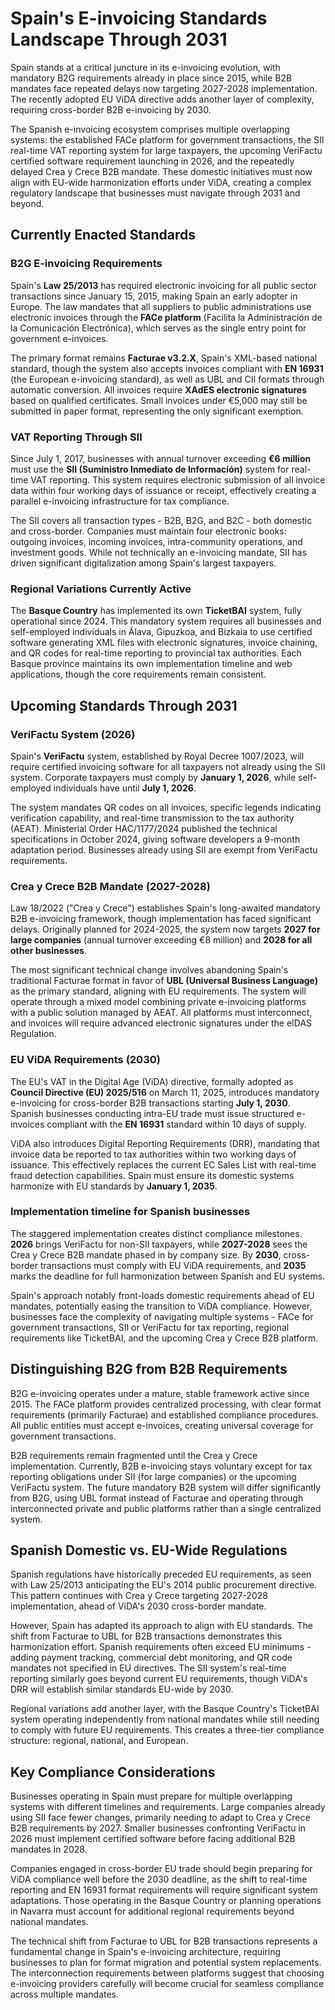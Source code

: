 # Spain's E-invoicing Standards Landscape Through 2031

Spain stands at a critical juncture in its e-invoicing evolution, with mandatory B2G requirements already in place since 2015, while B2B mandates face repeated delays now targeting 2027-2028 implementation. The recently adopted EU ViDA directive adds another layer of complexity, requiring cross-border B2B e-invoicing by 2030.

The Spanish e-invoicing ecosystem comprises multiple overlapping systems: the established FACe platform for government transactions, the SII real-time VAT reporting system for large taxpayers, the upcoming VeriFactu certified software requirement launching in 2026, and the repeatedly delayed Crea y Crece B2B mandate. These domestic initiatives must now align with EU-wide harmonization efforts under ViDA, creating a complex regulatory landscape that businesses must navigate through 2031 and beyond.

## Currently Enacted Standards

### B2G E-invoicing Requirements

Spain's **Law 25/2013** has required electronic invoicing for all public sector transactions since January 15, 2015, making Spain an early adopter in Europe. The law mandates that all suppliers to public administrations use electronic invoices through the **FACe platform** (Facilita la Administración de la Comunicación Electrónica), which serves as the single entry point for government e-invoices.

The primary format remains **Facturae v3.2.X**, Spain's XML-based national standard, though the system also accepts invoices compliant with **EN 16931** (the European e-invoicing standard), as well as UBL and CII formats through automatic conversion. All invoices require **XAdES electronic signatures** based on qualified certificates. Small invoices under €5,000 may still be submitted in paper format, representing the only significant exemption.

### VAT Reporting Through SII

Since July 1, 2017, businesses with annual turnover exceeding **€6 million** must use the **SII (Suministro Inmediato de Información)** system for real-time VAT reporting. This system requires electronic submission of all invoice data within four working days of issuance or receipt, effectively creating a parallel e-invoicing infrastructure for tax compliance.

The SII covers all transaction types - B2B, B2G, and B2C - both domestic and cross-border. Companies must maintain four electronic books: outgoing invoices, incoming invoices, intra-community operations, and investment goods. While not technically an e-invoicing mandate, SII has driven significant digitalization among Spain's largest taxpayers.

### Regional Variations Currently Active

The **Basque Country** has implemented its own **TicketBAI** system, fully operational since 2024. This mandatory system requires all businesses and self-employed individuals in Álava, Gipuzkoa, and Bizkaia to use certified software generating XML files with electronic signatures, invoice chaining, and QR codes for real-time reporting to provincial tax authorities. Each Basque province maintains its own implementation timeline and web applications, though the core requirements remain consistent.

## Upcoming Standards Through 2031

### VeriFactu System (2026)

Spain's **VeriFactu** system, established by Royal Decree 1007/2023, will require certified invoicing software for all taxpayers not already using the SII system. Corporate taxpayers must comply by **January 1, 2026**, while self-employed individuals have until **July 1, 2026**. 

The system mandates QR codes on all invoices, specific legends indicating verification capability, and real-time transmission to the tax authority (AEAT). Ministerial Order HAC/1177/2024 published the technical specifications in October 2024, giving software developers a 9-month adaptation period. Businesses already using SII are exempt from VeriFactu requirements.

### Crea y Crece B2B Mandate (2027-2028)

Law 18/2022 ("Crea y Crece") establishes Spain's long-awaited mandatory B2B e-invoicing framework, though implementation has faced significant delays. Originally planned for 2024-2025, the system now targets **2027 for large companies** (annual turnover exceeding €8 million) and **2028 for all other businesses**.

The most significant technical change involves abandoning Spain's traditional Facturae format in favor of **UBL (Universal Business Language)** as the primary standard, aligning with EU requirements. The system will operate through a mixed model combining private e-invoicing platforms with a public solution managed by AEAT. All platforms must interconnect, and invoices will require advanced electronic signatures under the eIDAS Regulation.

### EU ViDA Requirements (2030)

The EU's VAT in the Digital Age (ViDA) directive, formally adopted as **Council Directive (EU) 2025/516** on March 11, 2025, introduces mandatory e-invoicing for cross-border B2B transactions starting **July 1, 2030**. Spanish businesses conducting intra-EU trade must issue structured e-invoices compliant with the **EN 16931** standard within 10 days of supply.

ViDA also introduces Digital Reporting Requirements (DRR), mandating that invoice data be reported to tax authorities within two working days of issuance. This effectively replaces the current EC Sales List with real-time fraud detection capabilities. Spain must ensure its domestic systems harmonize with EU standards by **January 1, 2035**.

### Implementation timeline for Spanish businesses

The staggered implementation creates distinct compliance milestones. **2026** brings VeriFactu for non-SII taxpayers, while **2027-2028** sees the Crea y Crece B2B mandate phased in by company size. By **2030**, cross-border transactions must comply with EU ViDA requirements, and **2035** marks the deadline for full harmonization between Spanish and EU systems.

Spain's approach notably front-loads domestic requirements ahead of EU mandates, potentially easing the transition to ViDA compliance. However, businesses face the complexity of navigating multiple systems - FACe for government transactions, SII or VeriFactu for tax reporting, regional requirements like TicketBAI, and the upcoming Crea y Crece B2B platform.

## Distinguishing B2G from B2B Requirements

B2G e-invoicing operates under a mature, stable framework active since 2015. The FACe platform provides centralized processing, with clear format requirements (primarily Facturae) and established compliance procedures. All public entities must accept e-invoices, creating universal coverage for government transactions.

B2B requirements remain fragmented until the Crea y Crece implementation. Currently, B2B e-invoicing stays voluntary except for tax reporting obligations under SII (for large companies) or the upcoming VeriFactu system. The future mandatory B2B system will differ significantly from B2G, using UBL format instead of Facturae and operating through interconnected private and public platforms rather than a single centralized system.

## Spanish Domestic vs. EU-Wide Regulations

Spanish regulations have historically preceded EU requirements, as seen with Law 25/2013 anticipating the EU's 2014 public procurement directive. This pattern continues with Crea y Crece targeting 2027-2028 implementation, ahead of ViDA's 2030 cross-border mandate.

However, Spain has adapted its approach to align with EU standards. The shift from Facturae to UBL for B2B transactions demonstrates this harmonization effort. Spanish requirements often exceed EU minimums - adding payment tracking, commercial debt monitoring, and QR code mandates not specified in EU directives. The SII system's real-time reporting similarly goes beyond current EU requirements, though ViDA's DRR will establish similar standards EU-wide by 2030.

Regional variations add another layer, with the Basque Country's TicketBAI system operating independently from national mandates while still needing to comply with future EU requirements. This creates a three-tier compliance structure: regional, national, and European.

## Key Compliance Considerations

Businesses operating in Spain must prepare for multiple overlapping systems with different timelines and requirements. Large companies already using SII face fewer changes, primarily needing to adapt to Crea y Crece B2B requirements by 2027. Smaller businesses confronting VeriFactu in 2026 must implement certified software before facing additional B2B mandates in 2028.

Companies engaged in cross-border EU trade should begin preparing for ViDA compliance well before the 2030 deadline, as the shift to real-time reporting and EN 16931 format requirements will require significant system adaptations. Those operating in the Basque Country or planning operations in Navarra must account for additional regional requirements beyond national mandates.

The technical shift from Facturae to UBL for B2B transactions represents a fundamental change in Spain's e-invoicing architecture, requiring businesses to plan for format migration and potential system replacements. The interconnection requirements between platforms suggest that choosing e-invoicing providers carefully will become crucial for seamless compliance across multiple mandates.